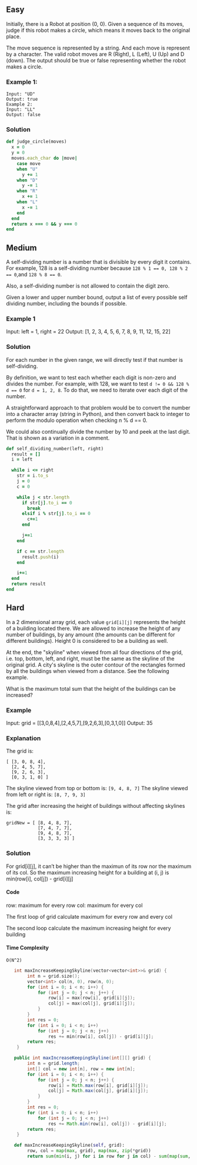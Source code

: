## Easy

Initially, there is a Robot at position (0, 0). Given a sequence of its moves, judge if this robot makes a circle, which means it moves back to the original place.

The move sequence is represented by a string. And each move is represent by a character. The valid robot moves are R (Right), L (Left), U (Up) and D (down). The output should be true or false representing whether the robot makes a circle.

### Example 1:

```
Input: "UD"
Output: true
Example 2:
Input: "LL"
Output: false
```

### Solution

```ruby
def judge_circle(moves)
  x = 0
  y = 0
  moves.each_char do |move|
    case move
    when "U"
      y += 1
    when "D"
      y -= 1
    when "R"
      x += 1
    when "L"
      x -= 1
    end
  end
  return x === 0 && y === 0
end
```

## Medium

A self-dividing number is a number that is divisible by every digit it contains. For example, 128 is a self-dividing number because ```128 % 1 == 0, 128 % 2 == 0```,and ```128 % 8 == 0```.

Also, a self-dividing number is not allowed to contain the digit zero.

Given a lower and upper number bound, output a list of every possible self dividing number, including the bounds if possible.

### Example 1

Input: left = 1, right = 22
Output: [1, 2, 3, 4, 5, 6, 7, 8, 9, 11, 12, 15, 22]

### Solution

For each number in the given range, we will directly test if that number is self-dividing.

By definition, we want to test each whether each digit is non-zero and divides the number. For example, with 128, we want to test ```d != 0 && 128 % d == 0``` for ```d = 1, 2, 8```. To do that, we need to iterate over each digit of the number.

A straightforward approach to that problem would be to convert the number into a character array (string in Python), and then convert back to integer to perform the modulo operation when checking n % d == 0.

We could also continually divide the number by 10 and peek at the last digit. That is shown as a variation in a comment.

```ruby
def self_dividing_number(left, right)
  result = []
  i = left

  while i <= right
    str = i.to_s
    j = 0
    c = 0

    while j < str.length
      if str[j].to_i == 0
        break
      elsif i % str[j].to_i == 0
        c+=1
      end

      j+=1
    end

    if c == str.length
      result.push(i)
    end

    i+=1
  end
  return result
end
```

## Hard

In a 2 dimensional array grid, each value ```grid[i][j]``` represents the height of a building located there. We are allowed to increase the height of any number of buildings, by any amount (the amounts can be different for different buildings). Height 0 is considered to be a building as well. 

At the end, the "skyline" when viewed from all four directions of the grid, i.e. top, bottom, left, and right, must be the same as the skyline of the original grid. A city's skyline is the outer contour of the rectangles formed by all the buildings when viewed from a distance. See the following example.

What is the maximum total sum that the height of the buildings can be increased?

### Example

Input: grid = [[3,0,8,4],[2,4,5,7],[9,2,6,3],[0,3,1,0]]
Output: 35

### Explanation

The grid is:
```
[ [3, 0, 8, 4], 
  [2, 4, 5, 7],
  [9, 2, 6, 3],
  [0, 3, 1, 0] ]
```

The skyline viewed from top or bottom is: ```[9, 4, 8, 7]```
The skyline viewed from left or right is: ```[8, 7, 9, 3]```

The grid after increasing the height of buildings without affecting skylines is:

```
gridNew = [ [8, 4, 8, 7],
            [7, 4, 7, 7],
            [9, 4, 8, 7],
            [3, 3, 3, 3] ]
```

### Solution

For grid[i][j], it can’t be higher than the maximun of its row nor the maximum of its col.
So the maximum increasing height for a building at (i, j) is min(row[i], col[j]) - grid[i][j]

#### Code

row: maximum for every row
col: maximum for every col

The first loop of grid calculate maximum for every row and every col

The second loop calculate the maximum increasing height for every building

#### Time Complexity

```O(N^2)```

```C++
   int maxIncreaseKeepingSkyline(vector<vector<int>>& grid) {
        int n = grid.size();
        vector<int> col(n, 0), row(n, 0);
        for (int i = 0; i < n; i++) {
            for (int j = 0; j < n; j++) {
                row[i] = max(row[i], grid[i][j]);
                col[j] = max(col[j], grid[i][j]);
            }
        }
        int res = 0;
        for (int i = 0; i < n; i++)
            for (int j = 0; j < n; j++)
                res += min(row[i], col[j]) - grid[i][j];
        return res;
    }
```
```java
   public int maxIncreaseKeepingSkyline(int[][] grid) {
        int n = grid.length;
        int[] col = new int[n], row = new int[n];
        for (int i = 0; i < n; i++) {
            for (int j = 0; j < n; j++) {
                row[i] = Math.max(row[i], grid[i][j]);
                col[j] = Math.max(col[j], grid[i][j]);
            }
        }
        int res = 0;
        for (int i = 0; i < n; i++)
            for (int j = 0; j < n; j++)
                res += Math.min(row[i], col[j]) - grid[i][j];
        return res;
    }
```
```python
   def maxIncreaseKeepingSkyline(self, grid):
        row, col = map(max, grid), map(max, zip(*grid))
        return sum(min(i, j) for i in row for j in col) - sum(map(sum, grid))
```

